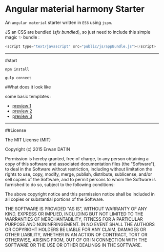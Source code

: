 Angular material harmony Starter
====

An `angular material` starter written in `ES6` using `jspm`. 

JS an CSS are bundled (*sfx bundled*), so just need to include this simple magic :sparkles: bundle :
```javascript
<script type="text/javascript" src="public/js/appBundle.js"></script>
```

___

#start


```shell
npm install

gulp connect  
```

#What does it look like 

some basic templates :

- [preview 1](https://rawgit.com/MacKentoch/angular-material-harmony-starter/master/demo2.html)
- [preview 2](https://rawgit.com/MacKentoch/angular-material-harmony-starter/master/demo1.html)
- [preview 3](https://rawgit.com/MacKentoch/angular-material-harmony-starter/master/demo3.html)


___
##License

The MIT License (MIT)

Copyright (c) 2015 Erwan DATIN

Permission is hereby granted, free of charge, to any person obtaining a copy
of this software and associated documentation files (the "Software"), to deal
in the Software without restriction, including without limitation the rights
to use, copy, modify, merge, publish, distribute, sublicense, and/or sell
copies of the Software, and to permit persons to whom the Software is
furnished to do so, subject to the following conditions:

The above copyright notice and this permission notice shall be included in
all copies or substantial portions of the Software.

THE SOFTWARE IS PROVIDED "AS IS", WITHOUT WARRANTY OF ANY KIND, EXPRESS OR
IMPLIED, INCLUDING BUT NOT LIMITED TO THE WARRANTIES OF MERCHANTABILITY,
FITNESS FOR A PARTICULAR PURPOSE AND NONINFRINGEMENT. IN NO EVENT SHALL THE
AUTHORS OR COPYRIGHT HOLDERS BE LIABLE FOR ANY CLAIM, DAMAGES OR OTHER
LIABILITY, WHETHER IN AN ACTION OF CONTRACT, TORT OR OTHERWISE, ARISING FROM,
OUT OF OR IN CONNECTION WITH THE SOFTWARE OR THE USE OR OTHER DEALINGS IN
THE SOFTWARE.